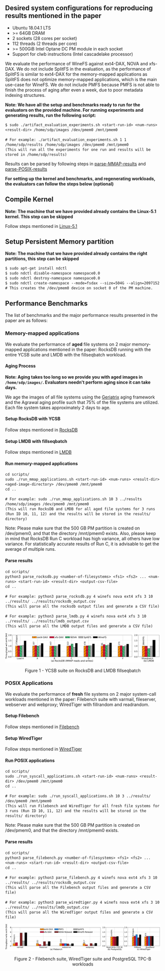 ## Desired system configurations for reproducing results mentioned in the paper
- Ubuntu 18.04.1 LTS
- \>= 64GB DRAM
- 2 sockets (28 cores per socket)
- 112 threads (2 threads per core)
- \>= 500GiB Intel Optane DC PM module in each socket
- Support for clwb instructions (Intel cascadelake processor)

We evaluate the performance of WineFS against ext4-DAX, NOVA and xfs-DAX. We do not include SplitFS in the evaluation, as the performance of SplitFS is similar to ext4-DAX for the memory-mapped applications as SplitFS does not optimize memory-mapped applications, which is the main use-case for WineFS. We do not include PMFS because PMFS is not able to finish the process of aging after even a week, due to poor metadata indexing structures.

**Note: We have all the setup and benchmarks ready to run for the evaluators on the provided machine. For running experiments and generating results, run the following script:**
```
$ sudo ./artifact_evaluation_experiments.sh <start-run-id> <num-runs> <result-dir> /home/sdp/images /dev/pmem0 /mnt/pmem0

# For example: ./artifact_evaluation_experiments.sh 1 1 /home/sdp/results /home/sdp/images /dev/pmem0 /mnt/pmem0
(This will run all the experiments for one run and results will be stored in /home/sdp/results)
```
Results can be parsed by following steps in [parse-MMAP-results](https://github.com/rohankadekodi/WineFS/blob/main/Experiments.md#parse-results) and [parse-POSIX-results](https://github.com/rohankadekodi/WineFS/blob/main/Experiments.md#parse-results-1)

**For setting up the kernel and benchmarks, and regenerating workloads, the evaluators can follow the steps below (optional)**

## Compile Kernel
**Note: The machine that we have provided already contains the Linux-5.1 kernel. This step can be skipped**

Follow steps mentioned in [Linux-5.1](https://github.com/rohankadekodi/WineFS/tree/main/Linux-5.1)

## Setup Persistent Memory partition
**Note: The machine that we have provided already contains the right partitions, this step can be skipped**

```
$ sudo apt-get install ndctl
$ sudo ndctl disable-namespace namespace0.0
$ sudo ndctl destroy-namespace namespace0.0
$ sudo ndctl create-namespace --mode=fsdax --size=504G --align=2097152 # This creates the /dev/pmem0 device on socket 0 of the PM machine.
```

## Performance Benchmarks

The list of benchmarks and the major performance results presented in the paper are as follows:

### Memory-mapped applications

We evaluate the performance of **aged** file systems on 2 major memory-mapped applications mentioned in the paper: RocksDB running with the entire YCSB suite and LMDB with the fillseqbatch workload.

#### Aging Process
**Note: Aging takes too long so we provide you with aged images in `/home/sdp/images/`. Evaluators needn't perform aging since it can take days.**

We age the images of all file systems using the [Geriatrix](https://github.com/saurabhkadekodi/geriatrix) aging framework and the Agrawal aging profile such that 75% of the file systems are utilized. Each file system takes approximately 2 days to age.

#### Setup RocksDB with YCSB
Follow steps mentioned in [RocksDB](https://github.com/rohankadekodi/WineFS/blob/main/RocksDB)

#### Setup LMDB with fillseqbatch
Follow steps mentioned in [LMDB](https://github.com/rohankadekodi/WineFS/blob/main/LMDB)

#### Run memory-mapped applications

```
cd scripts/
sudo ./run_mmap_applications.sh <start-run-id> <num-runs> <result-dir> <aged-image-directory> /dev/pmem0 /mnt/pmem0
cd ..

# For example: sudo ./run_mmap_applications.sh 10 3 ../results /home/sdp/images /dev/pmem0 /mnt/pmem0 
(This will run RocksDB and LMDB for all aged file systems for 3 runs (Run ID 10, 11, 12) and the results will be stored in the results/ directory)
```

Note: Please make sure that the 500 GB PM partition is created on /dev/pmem0, and that the directory /mnt/pmem0 exists. Also, please keep in mind that RocksDB Run C workload has high variance, all others have low variance. For statistically accurate results of Run C, it is advisable to get the average of multiple runs.

#### Parse results

```
cd scripts/
python3 parse_rocksdb.py <number-of-filesystems> <fs1> <fs2> ... <num-runs> <start-run-id> <result-dir> <output-csv-file>
cd ..

# For example: python3 parse_rocksdb.py 4 winefs nova ext4 xfs 3 10 ../results/ ../results/rocksdb_output.csv
(This will parse all the rocksdb output files and generate a CSV file)

# For example: python3 parse_lmdb.py 4 winefs nova ext4 xfs 3 10 ../results/ ../results/lmdb_output.csv
(This will parse all the LMDB output files and generate a CSV file)

```

![MMAP Applications](https://github.com/rohankadekodi/WineFS/blob/main/graphs/aged-perf-rocksdb-lmdb.png)
<p align="center"> Figure 1 - YCSB suite on RocksDB and LMDB fillseqbatch </p>


### POSIX Applications

We evaluate the performance of **fresh** file systems on 2 major system-call workloads mentioned in the paper: Filebench suite with varmail, fileserver, webserver and webproxy; WiredTiger with fillrandom and readrandom.

#### Setup Filebench
Follow steps mentioned in [Filebench](https://github.com/rohankadekodi/WineFS/tree/main/Filebench)

#### Setup WiredTiger

Follow steps mentioned in [WiredTiger](https://github.com/rohankadekodi/WineFS/tree/main/WiredTiger)

#### Run POSIX applications

```
cd scripts/
sudo ./run_syscall_applications.sh <start-run-id> <num-runs> <result-dir> /dev/pmem0 /mnt/pmem0
cd ..

# For example: sudo ./run_syscall_applications.sh 10 3 ../results/ /dev/pmem0 /mnt/pmem0 
(This will run Filebench and WiredTiger for all fresh file systems for 3 runs (Run ID 10, 11, 12) and the results will be stored in the results/ directory)
```

Note: Please make sure that the 500 GB PM partition is created on /dev/pmem0, and that the directory /mnt/pmem0 exists. 

#### Parse results
```
cd scripts/
python3 parse_filebench.py <number-of-filesystems> <fs1> <fs2> ... <num-runs> <start-run-id> <result-dir> <output-csv-file>
cd ..

# For example: python3 parse_filebench.py 4 winefs nova ext4 xfs 3 10 ../results/ ../results/rocksdb_output.csv
(This will parse all the Filebench output files and generate a CSV file)

# For example: python3 parse_wiredtiger.py 4 winefs nova ext4 xfs 3 10 ../results/ ../results/lmdb_output.csv
(This will parse all the WiredTiger output files and generate a CSV file)

```

![POSIX-Applications](https://github.com/rohankadekodi/WineFS/blob/main/graphs/clean-perf-filebench-wt.png)
<p align="center"> Figure 2 - Filebench suite, WiredTiger suite and PostgreSQL TPC-B workloads </p>

